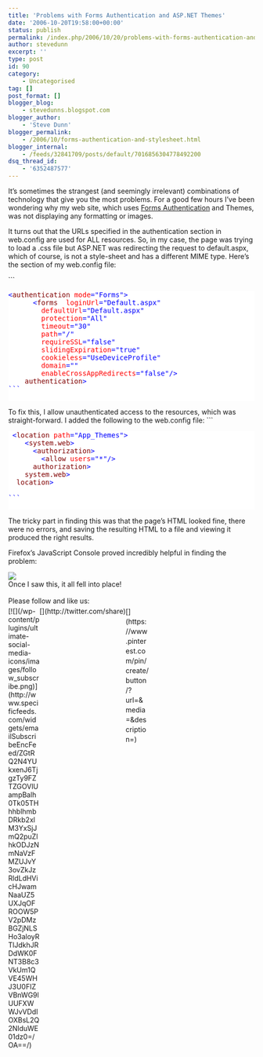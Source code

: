 ```yaml
---
title: 'Problems with Forms Authentication and ASP.NET Themes'
date: '2006-10-20T19:58:00+00:00'
status: publish
permalink: /index.php/2006/10/20/problems-with-forms-authentication-and-asp-net-themes
author: stevedunn
excerpt: ''
type: post
id: 90
category:
    - Uncategorised
tag: []
post_format: []
blogger_blog:
    - stevedunns.blogspot.com
blogger_author:
    - 'Steve Dunn'
blogger_permalink:
    - /2006/10/forms-authentication-and-stylesheet.html
blogger_internal:
    - /feeds/32841709/posts/default/7016856304778492200
dsq_thread_id:
    - '6352487577'
---
```

[](http://dunnhq.com/formsauth2.png)

It’s sometimes the strangest (and seemingly irrelevant) combinations of technology that give you the most problems. For a good few hours I’ve been wondering why my web site, which uses [Forms Authentication](http://msdn2.microsoft.com/en-us/library/ykzx33wh.aspx) and Themes, was not displaying any formatting or images.

It turns out that the URLs specified in the authentication section in web.config are used for ALL resources. So, in my case, the page was trying to load a .css file but ASP.NET was redirecting the request to default.aspx, which of course, is not a style-sheet and has a different MIME type. Here’s the section of my web.config file:

<div style="padding-bottom: 0px; margin: 0px; padding-left: 0px; padding-right: 0px; display: inline; float: none; padding-top: 0px">```
<pre style="background-color:#FFFFFF;;overflow: auto;"><span style="color: #0000FF;"><</span><span style="color: #800000;">authentication </span><span style="color: #FF0000;">mode</span><span style="color: #0000FF;">="Forms"</span><span style="color: #0000FF;">></span><span style="color: #000000;">
      </span><span style="color: #0000FF;"><</span><span style="color: #800000;">forms  </span><span style="color: #FF0000;">loginUrl</span><span style="color: #0000FF;">="Default.aspx"</span><span style="color: #FF0000;">
        defaultUrl</span><span style="color: #0000FF;">="Default.aspx"</span><span style="color: #FF0000;">
        protection</span><span style="color: #0000FF;">="All"</span><span style="color: #FF0000;">
        timeout</span><span style="color: #0000FF;">="30"</span><span style="color: #FF0000;">
        path</span><span style="color: #0000FF;">="/"</span><span style="color: #FF0000;">
        requireSSL</span><span style="color: #0000FF;">="false"</span><span style="color: #FF0000;">
        slidingExpiration</span><span style="color: #0000FF;">="true"</span><span style="color: #FF0000;">
        cookieless</span><span style="color: #0000FF;">="UseDeviceProfile"</span><span style="color: #FF0000;">
        domain</span><span style="color: #0000FF;">=""</span><span style="color: #FF0000;">
        enableCrossAppRedirects</span><span style="color: #0000FF;">="false"</span><span style="color: #0000FF;">/></span><span style="color: #000000;">
    </span><span style="color: #0000FF;"></</span><span style="color: #800000;">authentication</span><span style="color: #0000FF;">></span>
```

</div>To fix this, I allow unauthenticated access to the resources, which was straight-forward. I added the following to the web.config file:

<div style="padding-bottom: 0px; margin: 0px; padding-left: 0px; padding-right: 0px; display: inline; float: none; padding-top: 0px">```
<pre style="background-color:#FFFFFF;;overflow: auto;"><span style="color: #000000;"> </span><span style="color: #0000FF;"><</span><span style="color: #800000;">location </span><span style="color: #FF0000;">path</span><span style="color: #0000FF;">="App_Themes"</span><span style="color: #0000FF;">></span><span style="color: #000000;">
    </span><span style="color: #0000FF;"><</span><span style="color: #800000;">system.web</span><span style="color: #0000FF;">></span><span style="color: #000000;">
      </span><span style="color: #0000FF;"><</span><span style="color: #800000;">authorization</span><span style="color: #0000FF;">></span><span style="color: #000000;">
        </span><span style="color: #0000FF;"><</span><span style="color: #800000;">allow </span><span style="color: #FF0000;">users</span><span style="color: #0000FF;">="*"</span><span style="color: #0000FF;">/></span><span style="color: #000000;">
      </span><span style="color: #0000FF;"></</span><span style="color: #800000;">authorization</span><span style="color: #0000FF;">></span><span style="color: #000000;">
    </span><span style="color: #0000FF;"></</span><span style="color: #800000;">system.web</span><span style="color: #0000FF;">></span><span style="color: #000000;">
  </span><span style="color: #0000FF;"></</span><span style="color: #800000;">location</span><span style="color: #0000FF;">></span><span style="color: #000000;">
</span>
```

</div>The tricky part in finding this was that the page’s HTML looked fine, there were no errors, and saving the resulting HTML to a file and viewing it produced the right results.

Firefox’s JavaScript Console proved incredibly helpful in finding the problem:

[![](http://2.bp.blogspot.com/_bIhihWOyLpw/RkX8P_97lVI/AAAAAAAAAAc/6DtARTWtex4/s400/formsauth2.png)](http://2.bp.blogspot.com/_bIhihWOyLpw/RkX8P_97lVI/AAAAAAAAAAc/6DtARTWtex4/s1600-h/formsauth2.png)   
Once I saw this, it all fell into place!

<div class="sfsi_Sicons" style="width: 100%; display: inline-block; vertical-align: middle; text-align:left"><div style="margin:0px 8px 0px 0px; line-height: 24px"><span>Please follow and like us:</span></div><div class="sfsi_socialwpr"><div class="sf_subscrbe" style="text-align:left;float:left;width:64px">[![](/wp-content/plugins/ultimate-social-media-icons/images/follow_subscribe.png)](http://www.specificfeeds.com/widgets/emailSubscribeEncFeed/ZGtRQ2N4YUkxenJ6TjgzTy9FZTZGOVlUampBalh0Tk05THhhblhmbDRkb2xlM3YxSjJmQ2puZlhkODJzNmNaVzFMZUJvY3ovZkJzRldLdHVicHJwamNaaUZ5UXJqOFROOW5PV2pDMzBGZjNLSHo3aloyRTlJdkhJRDdWK0FNT3B8c3VkUm1QVE45WHJ3U0FIZVBnWG9lUUFXWWJvVDdIOXBsL2Q2NlduWE01dz0=/OA==/)</div><div class="sf_fb" style="text-align:left;width:98px"><div action="like" class="fb-like" data-layout="button" data-share="true" href="" send="false" showfaces="false" width="180"></div></div><div class="sf_twiter" style="text-align:left;float:left;width:auto">[](http://twitter.com/share)</div><div class="sf_pinit" style="text-align:left;float:left;line-height: 20px;width:47px">[](https://www.pinterest.com/pin/create/button/?url=&media=&description=)</div><div class="sf_google" style="text-align:left;float:left;max-width:62px;min-width:35px;"><div class="g-plusone" data-annotation="none" data-href="" data-size="large"></div></div></div></div>